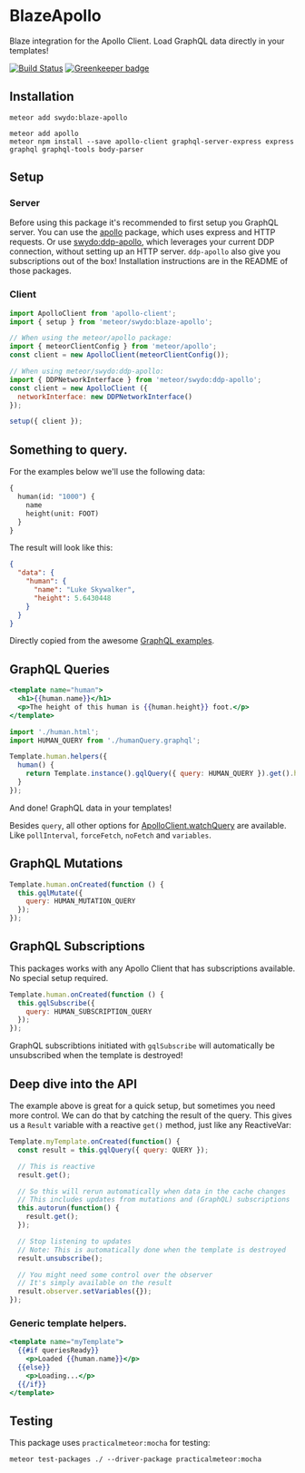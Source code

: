 # BlazeApollo

Blaze integration for the Apollo Client. Load GraphQL data directly in your templates!

[![Build Status](https://travis-ci.org/Swydo/blaze-apollo.svg?branch=master)](https://travis-ci.org/Swydo/blaze-apollo)
[![Greenkeeper badge](https://badges.greenkeeper.io/Swydo/blaze-apollo.svg)](https://greenkeeper.io/)

## Installation
```
meteor add swydo:blaze-apollo
```

```
meteor add apollo
meteor npm install --save apollo-client graphql-server-express express graphql graphql-tools body-parser
```

## Setup

### Server
Before using this package it's recommended to first setup you GraphQL server.
You can use the [apollo](https://github.com/apollostack/meteor-integration) package, which uses express and HTTP requests. Or use [swydo:ddp-apollo](https://github.com/Swydo/ddp-apollo), which leverages your current DDP connection, without setting up an HTTP server. `ddp-apollo` also give you subscriptions out of the box! Installation instructions are in the README of those packages.

### Client
```javascript
import ApolloClient from 'apollo-client';
import { setup } from 'meteor/swydo:blaze-apollo';

// When using the meteor/apollo package:
import { meteorClientConfig } from 'meteor/apollo';
const client = new ApolloClient(meteorClientConfig());

// When using meteor/swydo:ddp-apollo:
import { DDPNetworkInterface } from 'meteor/swydo:ddp-apollo';
const client = new ApolloClient ({
  networkInterface: new DDPNetworkInterface()
});

setup({ client });
```

## Something to query.
For the examples below we'll use the following data:

```graphql
{
  human(id: "1000") {
    name
    height(unit: FOOT)
  }
}
```
The result will look like this:
```json
{
  "data": {
    "human": {
      "name": "Luke Skywalker",
      "height": 5.6430448
    }
  }
}
```
Directly copied from the awesome [GraphQL examples](http://graphql.org/learn/queries/).

## GraphQL Queries

```handlebars
<template name="human">
  <h1>{{human.name}}</h1>
  <p>The height of this human is {{human.height}} foot.</p>
</template>
```

```javascript
import './human.html';
import HUMAN_QUERY from './humanQuery.graphql';

Template.human.helpers({
  human() {
    return Template.instance().gqlQuery({ query: HUMAN_QUERY }).get().human;
  }
});
```
And done! GraphQL data in your templates!

Besides `query`, all other options for [ApolloClient.watchQuery](http://dev.apollodata.com/core/apollo-client-api.html#ApolloClient.watchQuery) are available. Like `pollInterval`, `forceFetch`, `noFetch` and `variables`.

## GraphQL Mutations
```javascript
Template.human.onCreated(function () {
  this.gqlMutate({
    query: HUMAN_MUTATION_QUERY
  });
});
```

## GraphQL Subscriptions
This packages works with any Apollo Client that has subscriptions available. No special setup required.

```javascript
Template.human.onCreated(function () {
  this.gqlSubscribe({
    query: HUMAN_SUBSCRIPTION_QUERY
  });
});
```

GraphQL subscribtions initiated with `gqlSubscribe` will automatically be unsubscribed when the template is destroyed!

## Deep dive into the API
The example above is great for a quick setup, but sometimes you need more control. We can do that by catching the result of the query. This gives us a `Result` variable with a reactive `get()` method, just like any ReactiveVar:

```javascript
Template.myTemplate.onCreated(function() {
  const result = this.gqlQuery({ query: QUERY });

  // This is reactive
  result.get();

  // So this will rerun automatically when data in the cache changes
  // This includes updates from mutations and (GraphQL) subscriptions
  this.autorun(function() {
    result.get();
  });

  // Stop listening to updates
  // Note: This is automatically done when the template is destroyed
  result.unsubscribe();

  // You might need some control over the observer
  // It's simply available on the result
  result.observer.setVariables({});
});
```
### Generic template helpers.
```handlebars
<template name="myTemplate">
  {{#if queriesReady}}
    <p>Loaded {{human.name}}</p>
  {{else}}
    <p>Loading...</p>
  {{/if}}
</template>
```

## Testing
This package uses `practicalmeteor:mocha` for testing:

```
meteor test-packages ./ --driver-package practicalmeteor:mocha
```
